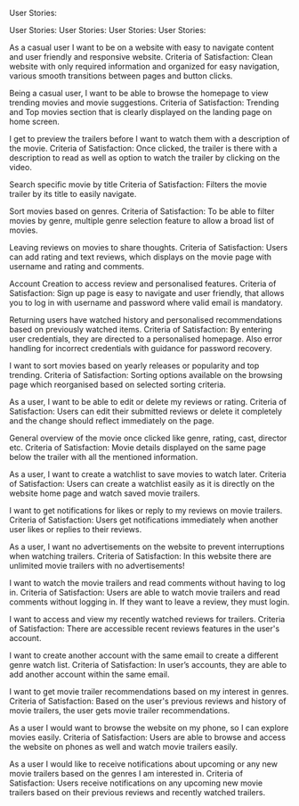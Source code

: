 User Stories:

User Stories:
User Stories:
User Stories:
User Stories:

As a casual user I want to be on a website with easy to navigate content and user friendly and responsive website.
Criteria of Satisfaction: Clean website with only required information and organized for easy navigation, various smooth transitions between pages and button clicks.

Being a casual user, I want to be able to browse the homepage to view trending movies and movie suggestions.
Criteria of Satisfaction: Trending and Top movies section that is clearly displayed on the landing page on home screen.

I get to preview the trailers before I want to watch them with a description of the movie.
Criteria of Satisfaction: Once clicked, the trailer is there with a description to read as well as option to watch the trailer by clicking on the video.

Search specific movie by title 
Criteria of Satisfaction: Filters the movie trailer by its title to easily navigate.

Sort movies based on genres.
Criteria of Satisfaction: To be able to filter movies by genre, multiple genre selection feature to allow a broad list of movies.

Leaving reviews on movies to share thoughts.
Criteria of Satisfaction: Users can add rating and text reviews, which displays on the movie page with username and rating and comments. 

Account Creation to access review and personalised features.
Criteria of Satisfaction: Sign up page is easy to navigate and user friendly, that allows you to log in with username and password where valid email is mandatory.

Returning users have watched history and personalised recommendations based on previously watched items.
Criteria of Satisfaction: By entering user credentials, they are directed to a personalised homepage.
Also error handling for incorrect credentials with guidance for password recovery.

I want to sort movies based on yearly releases or popularity and top trending.
Criteria of Satisfaction: Sorting options available on the browsing page which reorganised based on selected sorting criteria.

As a user, I want to be able to edit or delete my reviews or rating.
Criteria of Satisfaction: Users can edit their submitted reviews or delete it completely and the change should reflect immediately on the page.

General overview of the movie once clicked like genre, rating, cast, director etc.
Criteria of Satisfaction: Movie details displayed on the same page below the trailer with all the mentioned information. 

As a user, I want to create a watchlist to save movies to watch later.
Criteria of Satisfaction: Users can create a watchlist easily as it is directly on the website home page and watch saved movie trailers. 

I want to get notifications for likes or reply to my reviews on movie trailers.
Criteria of Satisfaction: Users get notifications immediately when another user likes or replies to their reviews. 

As a user, I want no advertisements on the website to prevent interruptions when watching trailers.
Criteria of Satisfaction: In this website there are unlimited movie trailers with no advertisements!

I want to watch the movie trailers and read comments without having to log in. 
Criteria of Satisfaction: Users are able to watch movie trailers and read comments without logging in. If they want to leave a review, they must login. 

I want to access and view my recently watched reviews for trailers.
Criteria of Satisfaction: There are accessible recent reviews features in the user's account.

I want to create another account with the same email to create a different genre watch list.
Criteria of Satisfaction: In user’s accounts, they are able to add another account within the same email.

I want to get movie trailer recommendations based on my interest in genres.
Criteria of Satisfaction: Based on the user's previous reviews and history of movie trailers, the user gets movie trailer recommendations. 

As a user I would want to browse the website on my phone, so I can explore movies easily.
Criteria of Satisfaction: Users are able to browse and access the website on phones as well and watch movie trailers easily.

As a user I would like to receive notifications about upcoming or any new movie trailers based on the genres I am interested in.
Criteria of Satisfaction: Users receive notifications on any upcoming new movie trailers based on their previous reviews and recently watched trailers.

